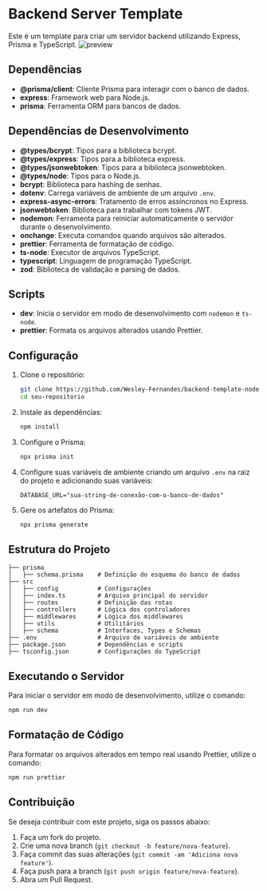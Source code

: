 ﻿# Backend Server Template

Este é um template para criar um servidor backend utilizando Express, Prisma e TypeScript.
![preview](https://github.com/user-attachments/assets/56041943-f64c-4be7-84d1-fb323edae557)

## Dependências

- **@prisma/client**: Cliente Prisma para interagir com o banco de dados.
- **express**: Framework web para Node.js.
- **prisma**: Ferramenta ORM para bancos de dados.

## Dependências de Desenvolvimento

- **@types/bcrypt**: Tipos para a biblioteca bcrypt.
- **@types/express**: Tipos para a biblioteca express.
- **@types/jsonwebtoken**: Tipos para a biblioteca jsonwebtoken.
- **@types/node**: Tipos para o Node.js.
- **bcrypt**: Biblioteca para hashing de senhas.
- **dotenv**: Carrega variáveis de ambiente de um arquivo `.env`.
- **express-async-errors**: Tratamento de erros assíncronos no Express.
- **jsonwebtoken**: Biblioteca para trabalhar com tokens JWT.
- **nodemon**: Ferramenta para reiniciar automaticamente o servidor durante o desenvolvimento.
- **onchange**: Executa comandos quando arquivos são alterados.
- **prettier**: Ferramenta de formatação de código.
- **ts-node**: Executor de arquivos TypeScript.
- **typescript**: Linguagem de programação TypeScript.
- **zod**: Biblioteca de validação e parsing de dados.

## Scripts

- **dev**: Inicia o servidor em modo de desenvolvimento com `nodemon` e `ts-node`.
- **prettier**: Formata os arquivos alterados usando Prettier.

## Configuração

1. Clone o repositório:

   ```bash
   git clone https://github.com/Wesley-Fernandes/backend-template-nodejs
   cd seu-repositorio
   ```

2. Instale as dependências:

   ```bash
   npm install
   ```

3. Configure o Prisma:

   ```bash
   npx prisma init
   ```

4. Configure suas variáveis de ambiente criando um arquivo `.env` na raiz do projeto e adicionando suas variáveis:

   ```env
   DATABASE_URL="sua-string-de-conexão-com-o-banco-de-dados"
   ```

5. Gere os artefatos do Prisma:

   ```bash
   npx prisma generate
   ```

## Estrutura do Projeto

```plaintext
├── prisma
│   ├── schema.prisma    # Definição do esquema do banco de dados
├── src
│   ├── config           # Configurações
│   ├── index.ts         # Arquivo principal do servidor
│   ├── routes           # Definição das rotas
│   ├── controllers      # Lógica dos controladores
│   ├── middlewares      # Lógica dos middlewares
│   ├── utils            # Utilitários
│   ├── schema           # Interfaces, Types e Schemas
├── .env                 # Arquivo de variáveis de ambiente
├── package.json         # Dependências e scripts
├── tsconfig.json        # Configurações do TypeScript
```

## Executando o Servidor

Para iniciar o servidor em modo de desenvolvimento, utilize o comando:

```bash
npm run dev
```

## Formatação de Código

Para formatar os arquivos alterados em tempo real usando Prettier, utilize o comando:

```bash
npm run prettier
```

## Contribuição

Se deseja contribuir com este projeto, siga os passos abaixo:

1. Faça um fork do projeto.
2. Crie uma nova branch (`git checkout -b feature/nova-feature`).
3. Faça commit das suas alterações (`git commit -am 'Adiciona nova feature'`).
4. Faça push para a branch (`git push origin feature/nova-feature`).
5. Abra um Pull Request.

